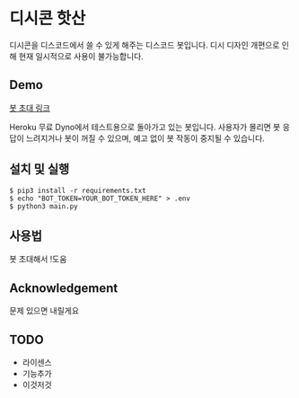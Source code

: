 # 디시콘 핫산
디시콘을 디스코드에서 쓸 수 있게 해주는 디스코드 봇입니다.
디시 디자인 개편으로 인해 현재 일시적으로 사용이 불가능합니다.

## Demo
[봇 초대 링크](https://discordapp.com/oauth2/authorize?&client_id=464437182887886850&scope=bot&permissions=101376)

Heroku 무료 Dyno에서 테스트용으로 돌아가고 있는 봇입니다. 사용자가 몰리면 봇 응답이 느려지거나 봇이 꺼질 수 있으며, 예고 없이 봇 작동이 중지될 수 있습니다. 

## 설치 및 실행
```
$ pip3 install -r requirements.txt
$ echo "BOT_TOKEN=YOUR_BOT_TOKEN_HERE" > .env
$ python3 main.py
```

## 사용법
봇 초대해서 !도움

## Acknowledgement
문제 있으면 내릴게요

## TODO
* 라이센스
* 기능추가
* 이것저것
